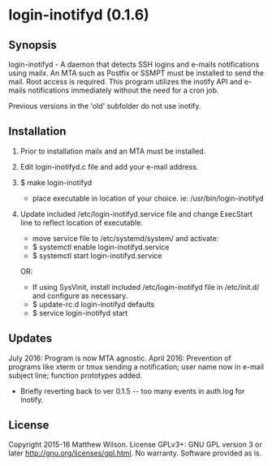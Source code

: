 # login-inotifyd (0.1.6)

## Synopsis

login-inotifyd - A daemon that detects SSH logins and e-mails notifications using mailx. An MTA such as Postfix or SSMPT must be installed to send
the mail. Root access is required. This program utilizes the inotify API and e-mails notifications immediately without the need for a cron job.

Previous versions in the 'old' subfolder do not use inotify. 

## Installation

1. Prior to installation mailx and an MTA must be installed. 

2. Edit login-inotifyd.c file and add your e-mail address.

3. $ make login-inotifyd
	- place executable in location of your choice. ie: /usr/bin/login-inotifyd

4. Update included /etc/login-inotifyd.service file and change ExecStart line to reflect location of executable.
	- move service file to /etc/systemd/system/ and activate:
	- $ systemctl enable login-inotifyd.service
	- $ systemctl start login-inotifyd.service

	OR:

	- If using SysVinit, install included /etc/login-inotifyd file in /etc/init.d/ and configure as necessary. 
	- $ update-rc.d login-inotifyd defaults
	- $ service login-inotifyd start

## Updates
July 2016: Program is now MTA agnostic.
April 2016: Prevention of programs like xterm or tmux sending a notification; user name now in e-mail subject line; function prototypes added.
* Briefly reverting back to ver 0.1.5 -- too many events in auth.log for inotify.

## License
Copyright 2015-16 Matthew Wilson. 
License GPLv3+: GNU GPL version 3 or later <http://gnu.org/licenses/gpl.html>.
No warranty. Software provided as is.
